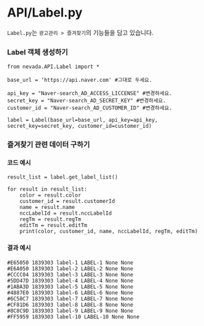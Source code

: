 # API/Label.py

`Label.py`는 `광고관리 > 즐겨찾기`의 기능들을 담고 있습니다. <br>


### Label 객체 생성하기
	from nevada.API.Label import *

	base_url = 'https://api.naver.com' #그대로 두세요.

	api_key = "Naver-search_AD_ACCESS_LICCENSE" #변경하세요.
	secret_key = "Naver-search_AD_SECRET_KEY" #변경하세요.
	customer_id = "Naver-search_AD_CUSTOMER_ID" #변경하세요.

	label = Label(base_url=base_url, api_key=api_key, secret_key=secret_key, customer_id=customer_id)


### 즐겨찾기 관련 데이터 구하기
#### 코드 예시
	result_list = label.get_label_list()

	for result in result_list:
	    color = result.color
	    customer_id = result.customerId
	    name = result.name
	    nccLabelId = result.nccLabelId
	    regTm = result.regTm
	    editTm = result.editTm
	    print(color, customer_id, name, nccLabelId, regTm, editTm)


#### 결과 예시
	#E65050 1839303 label-1 LABEL-1 None None
	#E6A050 1839303 label-2 LABEL-2 None None
	#CCCC04 1839303 label-3 LABEL-3 None None
	#5DD47D 1839303 label-4 LABEL-4 None None
	#1ABA3D 1839303 label-5 LABEL-5 None None
	#4887E0 1839303 label-6 LABEL-6 None None
	#6C58C7 1839303 label-7 LABEL-7 None None
	#CF81D6 1839303 label-8 LABEL-8 None None
	#8C8C9D 1839303 label-9 LABEL-9 None None
	#FF5959 1839303 label-10 LABEL-10 None None
